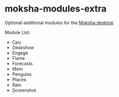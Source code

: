 # moksha-modules-extra
Optional additional modules for the [Moksha desktop](https://github.com/JeffHoogland/moksha)

Module List:

- Cpu
- Deskshow
- Engage
- Flame
- Forecasts
- Mem
- Penguins
- Places
- Rain
- Screenshot
